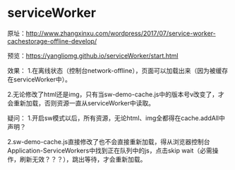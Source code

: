 # serviceWorker
原址：http://www.zhangxinxu.com/wordpress/2017/07/service-worker-cachestorage-offline-develop/


预览：https://yangliomg.github.io/serviceWorker/start.html


效果：
1.在离线状态（控制台network-offline），页面可以加载出来（因为被缓存在serviceWorker中）。

2.无论修改了html还是img，只有当sw-demo-cache.js中的版本号v改变了，才会重新加载，否则资源一直从serviceWorker中读取。

疑问：
1.开启sw模式以后，所有资源，无论html、img全都得在cache.addAll中声明？

2.sw-demo-cache.js直接修改了也不会直接重新加载，得从浏览器控制台Application-ServiceWorkers中找到正在队列中的js，点击skip wait（必需操作，刷新无效？？？），跳出等待，才会重新加载。

